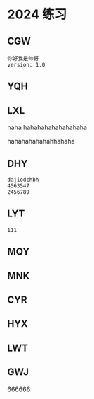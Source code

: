 # 2024 练习

## CGW
    你好我是帅哥
    version: 1.0
## YQH

## LXL

haha hahahahahahahahaha

hahahahahahahhahaha

## DHY
    dajiodchbh
    4563547
    2456789

## LYT

    111

## MQY

## MNK

## CYR

## HYX

## LWT

## GWJ

666666
